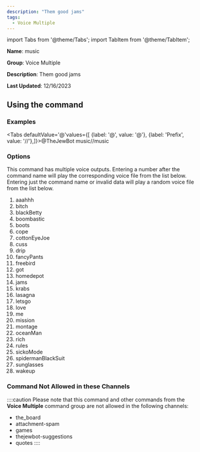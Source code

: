 ```yaml
---
description: "Them good jams"
tags:
  - Voice Multiple
---
```

import Tabs from '@theme/Tabs';
import TabItem from '@theme/TabItem';

**Name**: music

**Group**: Voice Multiple

**Description**: Them good jams

**Last Updated**: 12/16/2023

## Using the command

### Examples
<Tabs defaultValue='@'values={[ {label: '@', value: '@'}, {label: 'Prefix', value: '//'},]}><TabItem value='@'>@TheJewBot music</TabItem><TabItem value='//'>//music</TabItem></Tabs>

### Options

This command has multiple voice outputs. Entering a number after the command name will play the corresponding voice file from the list below. Entering just the command name or invalid data will play a random voice file from the list below.

 1. aaahhh
 1. bitch
 1. blackBetty
 1. boombastic
 1. boots
 1. cope
 1. cottonEyeJoe
 1. cuss
 1. drip
 1. fancyPants
 1. freebird
 1. got
 1. homedepot
 1. jams
 1. krabs
 1. lasagna
 1. letsgo
 1. love
 1. me
 1. mission
 1. montage
 1. oceanMan
 1. rich
 1. rules
 1. sickoMode
 1. spidermanBlackSuit
 1. sunglasses
 1. wakeup

### Command Not Allowed in these Channels
::::caution Please note that this command and other commands from the **Voice Multiple** command group are not allowed in the following channels:
- the_board
- attachment-spam
- games
- thejewbot-suggestions
- quotes
::::